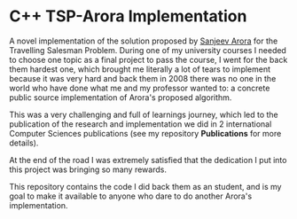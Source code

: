C++ TSP-Arora Implementation
============================

A novel implementation of the solution proposed by [Sanjeev Arora](https://www.cs.princeton.edu/~arora/) for the Travelling Salesman Problem.
During one of my university courses I needed to choose one topic as a final project to pass the course, I went for the back them hardest one, which brought me literally a lot of tears to implement because it was very hard and back them in 2008 there was no one in the world who have done what me and my professor wanted to: a concrete public source implementation of Arora's proposed algorithm.

This was a very challenging and full of learnings journey, which led to the publication of the research and implementation we did in 2 international Computer Sciences publications (see my repository **Publications** for more details). 

At the end of the road I was extremely satisfied that the dedication I put into this project was bringing so many rewards.

This repository contains the code I did back them as an student, and is my goal to make it available to anyone who dare to do another Arora's implementation.
